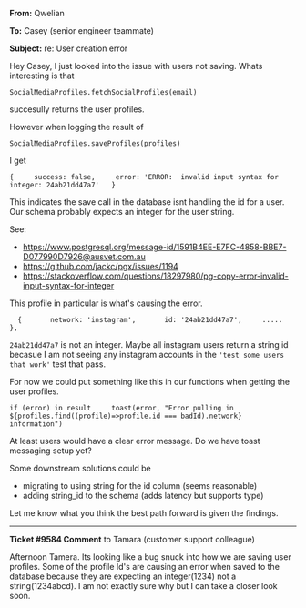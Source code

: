 **From:** Qwelian

**To:** Casey (senior engineer teammate)

**Subject:** re: User creation error

Hey Casey, I just looked into the issue with users not saving. Whats interesting is that

`SocialMediaProfiles.fetchSocialProfiles(email)`

succesully returns the user profiles.

However when logging the result of

`SocialMediaProfiles.saveProfiles(profiles)`

I get

`{     success: false,     error: 'ERROR:  invalid input syntax for integer: 24ab21dd47a7'   }`

This indicates the save call in the database isnt handling the id for a user. Our schema probably expects an integer for the user string.

See:

* https://www.postgresql.org/message-id/1591B4EE-E7FC-4858-BBE7-D077990D7926@ausvet.com.au
* https://github.com/jackc/pgx/issues/1194
* https://stackoverflow.com/questions/18297980/pg-copy-error-invalid-input-syntax-for-integer

This profile in particular is what's causing the error.

`  {       network: 'instagram',       id: '24ab21dd47a7',     .....     },`

`24ab21dd47a7` is not an integer. Maybe all instagram users return a string id becasue I am not seeing any instagram accounts in the `'test some users that work'` test that pass.

For now we could put something like this in our functions when getting the user profiles.

`if (error) in result     toast(error, "Error pulling in ${profiles.find((profile)=>profile.id === badId).network} information")
`

At least users would have a clear error message. Do we have toast messaging setup yet?

Some downstream solutions could be

* migrating to using string for the id column (seems reasonable)
* adding string_id to the schema (adds latency but supports type)

Let me know what you think the best path forward is given the findings.

----------


**Ticket #9584 Comment** to Tamara (customer support colleague)

Afternoon Tamera. Its looking like a bug snuck into how we are saving user profiles. Some of the profile Id's are causing an error when saved to the database because they are expecting an integer(1234) not a string(1234abcd). I am not exactly sure why but I can take a closer look soon.